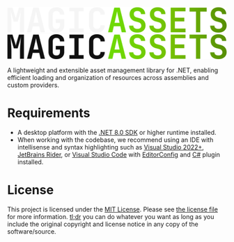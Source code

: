 <p align='center'>
  <a href='https://github.com/isrcalebe/magic-accets#gh-dark-mode-only' target='_blank' rel='noopener noreferrer'>
    <img src='./assets/logo-light.svg' alt='isrcalebe/magic-accets'>
  </a>
  <a href='https://github.com/isrcalebe/magic-accets#gh-light-mode-only' target='_blank' rel='noopener noreferrer'>
    <img src='./assets/logo-dark.svg' alt='isrcalebe/magic-accets'>
  </a>
</p>

A lightweight and extensible asset management library for .NET, enabling efficient loading and organization of resources across assemblies and custom providers.

# Requirements

- A desktop platform with the [.NET 8.0 SDK](https://dotnet.microsoft.com/download) or higher runtime installed.
- When working with the codebase, we recommend using an IDE with intellisense and syntax highlighting such as [Visual Studio 2022+](https://visualstudio.microsoft.com/vs/), [JetBrains Rider](https://www.jetbrains.com/rider/), or [Visual Studio Code](https://code.visualstudio.com/) with [EditorConfig](https://marketplace.visualstudio.com/items?itemName=EditorConfig.EditorConfig) and [C#](https://marketplace.visualstudio.com/items?itemName=ms-dotnettools.csdevkit) plugin installed.

# License

This project is licensed under the [MIT License](https://opensource.org/licenses/mit). Please see [the license file](../COPYING) for more information. [tl;dr](https://www.tldrlegal.com/license/mit-license) you can do whatever you want as long as you include the original copyright and license notice in any copy of the software/source.
